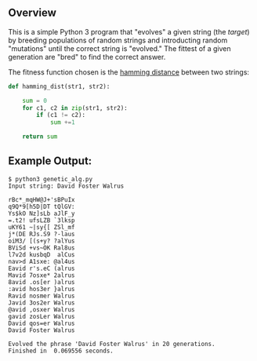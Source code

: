 Overview
-----------------

This is a simple Python 3 program that "evolves" a given string (the *target*) by breeding populations of
random strings and introducting random "mutations" until the correct string is "evolved." The fittest of a
given generation are "bred" to find the correct answer.

The fitness function chosen is the [hamming distance](https://en.wikipedia.org/wiki/Hamming_distance)
between two strings:

```python
def hamming_dist(str1, str2):

    sum = 0
    for c1, c2 in zip(str1, str2):
        if (c1 != c2):
            sum +=1

    return sum
```

Example Output:
-----------------

```
$ python3 genetic_alg.py
Input string: David Foster Walrus

rBc*_mqHW@J+'sBPuIx
q9Q*9[h5D|DT tQlGV:
Ys$kO Nz]sLb aJlF_y
=.t2! ufsLZB `3lksp
uKY61 ~|sy{[ ZSl_mf
j*(DE RJs.S9 ?-laus
oiM3/ [(s+y? ?alYus
BViSd +vs~OK Ral8us
l7v2d kusbqD  alCus
nav>d A1sxe: @al4us
Eavid r's.eC (alrus
Mavid 7osxe* 2alrus
8avid .os[er )alrus
:avid hos3er }alrus
Ravid nosmer Walrus
Javid 3os2er Walrus
@avid ,osxer Walrus
gavid zosLer Walrus
David qos=er Walrus
David Foster Walrus

Evolved the phrase 'David Foster Walrus' in 20 generations.
Finished in  0.069556 seconds.

```